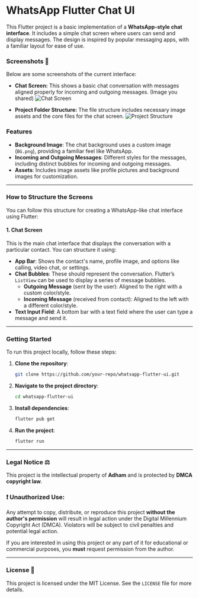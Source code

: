 # WhatsApp Flutter Chat UI

This Flutter project is a basic implementation of a **WhatsApp-style chat interface**. It includes a simple chat screen where users can send and display messages. The design is inspired by popular messaging apps, with a familiar layout for ease of use.

### Screenshots 📸
Below are some screenshots of the current interface:

- **Chat Screen:** This shows a basic chat conversation with messages aligned properly for incoming and outgoing messages. (Image you shared)
  ![Chat Screen](file-I7bdbZOtlotJHQgMYpnnTcP6)

- **Project Folder Structure:** The file structure includes necessary image assets and the core files for the chat screen.
  ![Project Structure](file-5NtUuOwDCxEwsQANqeGlm5NC)

### Features
- **Background Image**: The chat background uses a custom image (`BG.png`), providing a familiar feel like WhatsApp.
- **Incoming and Outgoing Messages**: Different styles for the messages, including distinct bubbles for incoming and outgoing messages.
- **Assets**: Includes image assets like profile pictures and background images for customization.

---

### How to Structure the Screens

You can follow this structure for creating a WhatsApp-like chat interface using Flutter:

#### 1. **Chat Screen**
This is the main chat interface that displays the conversation with a particular contact. You can structure it using:
- **App Bar**: Shows the contact's name, profile image, and options like calling, video chat, or settings.
- **Chat Bubbles**: These should represent the conversation. Flutter’s `ListView` can be used to display a series of message bubbles. 
  - **Outgoing Message** (sent by the user): Aligned to the right with a custom color/style.
  - **Incoming Message** (received from contact): Aligned to the left with a different color/style.
- **Text Input Field**: A bottom bar with a text field where the user can type a message and send it.

---

### Getting Started

To run this project locally, follow these steps:

1. **Clone the repository**:
    ```bash
    git clone https://github.com/your-repo/whatsapp-flutter-ui.git
    ```
    
2. **Navigate to the project directory**:
    ```bash
    cd whatsapp-flutter-ui
    ```
    
3. **Install dependencies**:
    ```bash
    flutter pub get
    ```
    
4. **Run the project**:
    ```bash
    flutter run
    ```

---

### Legal Notice ⚖️

This project is the intellectual property of **Adham** and is protected by **DMCA copyright law**.

### ❗ Unauthorized Use:
Any attempt to copy, distribute, or reproduce this project **without the author's permission** will result in legal action under the Digital Millennium Copyright Act (DMCA). Violators will be subject to civil penalties and potential legal action.

If you are interested in using this project or any part of it for educational or commercial purposes, you **must** request permission from the author.

---

### License 📄

This project is licensed under the MIT License. See the `LICENSE` file for more details.
